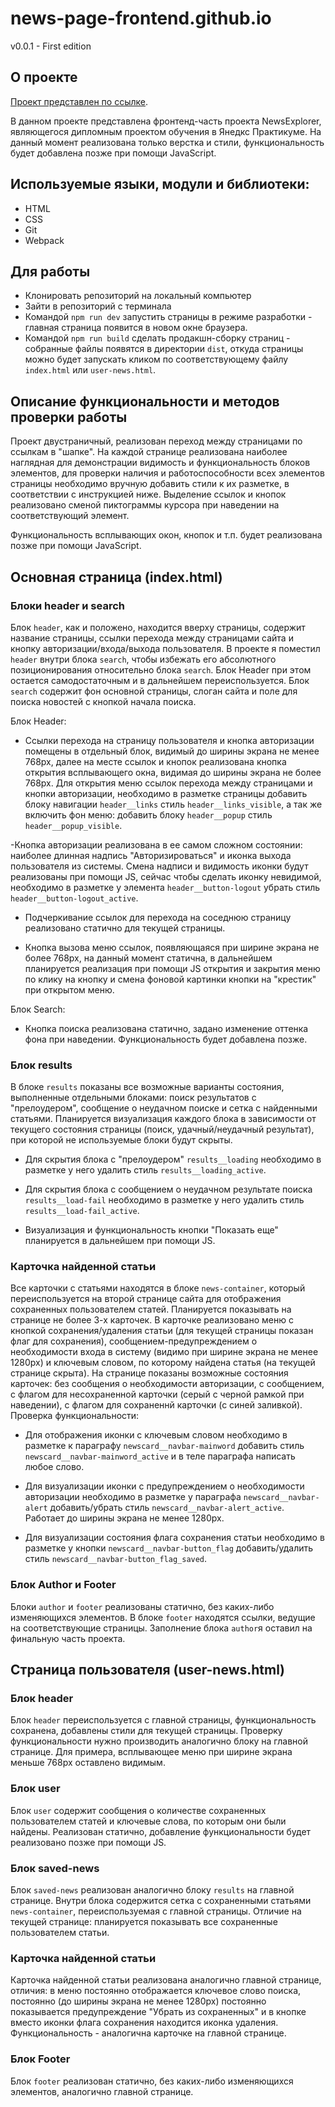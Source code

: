 # news-page-frontend.github.io

v0.0.1 - First edition

## О проекте

[Проект представлен по ссылке](https://konovaly4.github.io/news-page-frontend.github.io/). 

В данном проекте представлена фронтенд-часть проекта NewsExplorer, являющегося дипломным проектом обучения в Янедкс Практикуме. На данный момент реализована только верстка и стили, функциональность будет добавлена позже при помощи JavaScript.

## Используемые языки, модули и библиотеки:

- HTML
- CSS
- Git
- Webpack

## Для работы

- Клонировать репозиторий на локальный компьютер
- Зайти в репозиторий с терминала
- Командой `npm run dev` запустить страницы в режиме разработки - главная страница появится в новом окне браузера.
- Командой `npm run build` сделать продакшн-сборку страниц - собранные файлы появятся в директории `dist`, откуда страницы можно будет запускать кликом по соответствующему файлу `index.html` или `user-news.html`.

## Описание функциональности и методов проверки работы

Проект двустраничный, реализован переход между страницами по ссылкам в "шапке". На каждой странице реализована наиболее наглядная для демонстрации видимость и функциональность блоков элементов, для проверки наличия и работоспособности всех элементов страницы необходимо вручную добавить стили к их разметке, в соответствии с инструкцией ниже. Выделение ссылок и кнопок реализовано сменой пиктограммы курсора при наведении на соответствующий элемент.

Функциональность всплывающих окон, кнопок и т.п. будет реализована позже при помощи JavaScript.

## Основная страница (index.html)

### Блоки header и search

Блок `header`, как и положено, находится вверху страницы, содержит название страницы, ссылки перехода между страницами сайта и кнопку авторизации/входа/выхода пользователя. В проекте я поместил `header` внутри блока `search`, чтобы избежать его абсолютного позиционирования относительно блока `search`. Блок Header при этом остается самодостаточным и в дальнейшем переиспользуется. Блок `search` содержит фон основной страницы, слоган сайта и поле для поиска новостей с кнопкой начала поиска.

Блок Header:

- Ссылки перехода на страницу пользователя и кнопка авторизации помещены в отдельный блок, видимый до ширины экрана не менее 768рх, далее на месте ссылок и кнопок реализована кнопка открытия всплывающего окна, видимая до ширины экрана не более 768рх. Для открытия меню ссылок перехода между страницами и кнопки авторизации, необходимо в разметке страницы добавить блоку навигации `header__links` стиль `header__links_visible`, а так же включить фон меню: добавить блоку `header__popup` стиль `header__popup_visible`.

-Кнопка авторизации реализована в ее самом сложном состоянии: наиболее длинная надпись "Авторизироваться" и иконка выхода пользователя из системы. Смена надписи и видимость иконки будут реализованы при помощи JS, сейчас чтобы сделать иконку невидимой, необходимо в разметке у элемента `header__button-logout` убрать стиль `header__button-logout_active`.

- Подчеркивание ссылок для перехода на соседнюю страницу реализовано статично для текущей страницы.

- Кнопка вызова меню ссылок, появляющаяся при ширине экрана не более 768рх, на данный момент статична, в дальнейшем планируется реализация при помощи JS открытия и закрытия меню по клику на кнопку и смена фоновой картинки кнопки на "крестик" при открытом меню.

Блок Search:

- Кнопка поиска реализована статично, задано изменение оттенка фона при наведении. Функциональность будет добавлена позже.

### Блок results

В блоке `results` показаны все возможные варианты состояния, выполненные отдельными блоками: поиск результатов с "прелоудером", сообщение о неудачном поиске и сетка с найденными статьями. Планируется визуализация каждого блока в зависимости от текущего состояния страницы (поиск, удачный/неудачный результат), при которой не используемые блоки будут скрыты.

- Для скрытия блока с "прелоудером" `results__loading` необходимо в разметке у него удалить стиль `results__loading_active`.

- Для скрытия блока с сообщением о неудачном результате поиска `results__load-fail` необходимо в разметке у него удалить стиль `results__load-fail_active`.

- Визуализация и функциональность кнопки "Показать еще" планируется в дальнейшем при помощи JS.

### Карточка найденной статьи

Все карточки с статьями находятся в блоке `news-container`, который переиспользуется на второй странице сайта для отображения сохраненных пользователем статей. Планируется показывать на странице не более 3-х карточек. В карточке реализовано меню с кнопкой сохранения/удаления статьи (для текущей страницы показан флаг для сохранения), сообщением-предупреждением о необходимости входа в систему (видимо при ширине экрана не менее 1280рх) и ключевым словом, по которому найдена статья (на текущей странице скрыта). На странице показаны возможные состояния карточек: без сообщения о необходимости авторизации, с сообщением, с флагом для несохраненной карточки (серый с черной рамкой при наведении), с флагом для сохраненнй карточки (с синей заливкой).
Проверка функциональности:

- Для отображения иконки с ключевым словом необходимо в разметке к параграфу `newscard__navbar-mainword` добавить стиль `newscard__navbar-mainword_active` и в теле параграфа написать любое слово.

- Для визуализации иконки с предупреждением о необходимости авторизации необходимо в разметке у параграфа `newscard__navbar-alert` добавить/убрать стиль `newscard__navbar-alert_active`. Работает до ширины экрана не менее 1280рх.

- Для визуализации состояния флага сохранения статьи необходимо в разметке у кнопки `newscard__navbar-button_flag` добавить/удалить стиль `newscard__navbar-button_flag_saved`.

### Блок Author и Footer

Блоки `author` и `footer` реализованы статично, без каких-либо изменяющихся элементов. В блоке `footer` находятся ссылки, ведущие на соответствующие страницы. Заполнение блока `author`я оставил на финальную часть проекта.


## Страница пользователя (user-news.html)

### Блок header

Блок `header` переиспользуется с главной страницы, функциональность сохранена, добавлены стили для текущей страницы. Проверку функциональности нужно производить аналогично блоку на главной странице. Для примера, всплывающее меню при ширине экрана меньше 768рх оставлено видимым.

### Блок user

Блок `user` содержит сообщения о количестве сохраненных пользователем статей и ключевые слова, по которым они были найдены. Реализован статично, добавление функциональности будет реализовано позже при помощи JS.

### Блок saved-news

Блок `saved-news` реализован аналогично блоку `results` на главной странице. Внутри блока содержится сетка с сохраненными статьями `news-container`, переиспользуемая с главной страницы. Отличие на текущей странице: планируется показывать все сохраненные пользователем статьи.

### Карточка найденной статьи

Карточка найденной статьи реализована аналогично главной странице, отличия: в меню постоянно отображается ключевое слово поиска, постоянно (до ширины экрана не менее 1280рх) постоянно показывается предупреждение "Убрать из сохраненных" и в кнопке вместо иконки флага сохранения находится иконка удаления. Функциональность - аналогична карточке на главной странице.

### Блок Footer

Блок `footer` реализован статично, без каких-либо изменяющихся элементов, аналогично главной странице.




